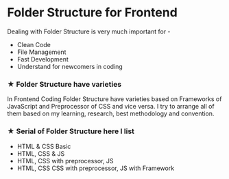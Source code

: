 # Folder Structure for Frontend

Dealing with Folder Structure is very much important for -
* Clean Code 
* File Management
* Fast Development
* Understand for newcomers in coding 

### ★ Folder Structure have varieties

In Frontend Coding Folder Structure have varieties based on Frameworks of JavaScript and Preprocessor of  CSS and vice versa. I try to arrange all of them based on my learning, research, best methodology and convention. 

### ★ Serial of Folder Structure here I list
* HTML & CSS Basic
* HTML, CSS & JS
* HTML, CSS with preprocessor, JS
* HTML, CSS CSS with preprocessor, JS with Framework